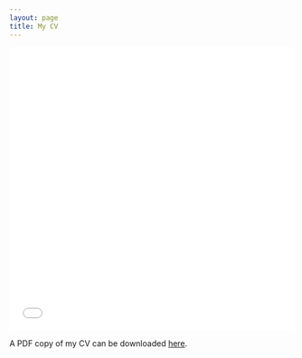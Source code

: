 ```yaml
---
layout: page
title: My CV
---
```


<iframe src="/files/Hast-CV-Jul2025.pdf" width="100%" height="500" frameborder="no" border="0" marginwidth="0" marginheight="0"></iframe> 

A PDF copy of my CV can be downloaded [here](/files/Hast-CV-Jul2025.pdf). 
